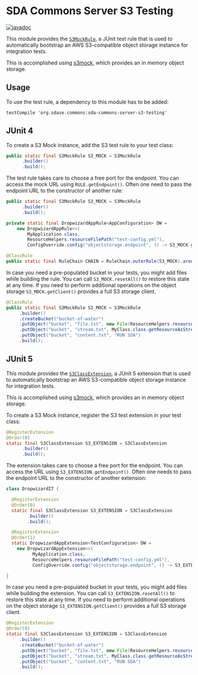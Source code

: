 # SDA Commons Server S3 Testing

[![javadoc](https://javadoc.io/badge2/org.sdase.commons/sda-commons-server-s3-testing/javadoc.svg)](https://javadoc.io/doc/org.sdase.commons/sda-commons-server-s3-testing)

This module provides the [`S3MockRule`](src/main/java/org/sdase/commons/server/s3/testing/S3MockRule.java),
a JUnit test rule that is used to automatically bootstrap an AWS S3-compatible object storage instance
for integration tests.

This is accomplished using [s3mock](https://github.com/findify/s3mock), which
provides an in memory object storage.

## Usage

To use the test rule, a dependency to this module has to be added:

```
testCompile 'org.sdase.commons:sda-commons-server-s3-testing'
```

## JUnit 4
To create a S3 Mock instance, add the S3 test rule to your test class:

```java
public static final S3MockRule S3_MOCK = S3MockRule
      .builder()
      .build();
```

The test rule takes care to choose a free port for the endpoint. You can access the mock
URL using `RULE.getEndpoint()`.
Often one need to pass the endpoint URL to the constructor of another rule:

```java
public static final S3MockRule S3_MOCK = S3MockRule
      .builder()
      .build();

private static final DropwizardAppRule<AppConfiguration> DW =
    new DropwizardAppRule<>(
        MyApplication.class,
        ResourceHelpers.resourceFilePath("test-config.yml"),
        ConfigOverride.config("objectstorage.endpoint", () -> S3_MOCK.getEndpoint())));

@ClassRule
public static final RuleChain CHAIN = RuleChain.outerRule(S3_MOCK).around(DW);
```

In case you need a pre-populated bucket in your tests, you might add files while building the rule.
You can call `S3_MOCK.resetAll()` to restore this state at any time. If you need to perform additional
operations on the object storage `S3_MOCK.getClient()` provides a full S3 storage client.

```java
@ClassRule
public static final S3MockRule S3_MOCK = S3MockRule
     .builder()
     .createBucket("bucket-of-water")
     .putObject("bucket", "file.txt", new File(ResourceHelpers.resourceFilePath("test-file.txt")))
     .putObject("bucket", "stream.txt", MyClass.class.getResourceAsStream("/test-file.txt"))
     .putObject("bucket", "content.txt", "RUN SDA")
     .build();
```


## JUnit 5

This module provides the [`S3ClassExtension`](src/main/java/org/sdase/commons/server/s3/testing/S3ClassExtension.java),
a JUnit 5 extension that is used to automatically bootstrap an AWS S3-compatible object storage instance
for integration tests.

This is accomplished using [s3mock](https://github.com/findify/s3mock), which
provides an in memory object storage.


To create a S3 Mock instance, register the S3 test extension in your test class:

```java
@RegisterExtension
@Order(0)
static final S3ClassExtension S3_EXTENSION = S3ClassExtension
      .builder()
      .build();
```

The extension takes care to choose a free port for the endpoint. You can access the
URL using `S3_EXTENSION.getEndpoint()`.
Often one needs to pass the endpoint URL to the constructor of another extension:

```java
class DropwizardIT {

  @RegisterExtension
  @Order(0)
  static final S3ClassExtension S3_EXTENSION = S3ClassExtension
        .builder()
        .build();

  @RegisterExtension
  @Order(1)
  static DropwizardAppExtension<TestConfiguration> DW =
    new DropwizardAppExtension<>(
          MyApplication.class,
          ResourceHelpers.resourceFilePath("test-config.yml"),
          ConfigOverride.config("objectstorage.endpoint", () -> S3_EXTENSION.getEndpoint()));

}
```

In case you need a pre-populated bucket in your tests, you might add files while building the extension.
You can call `S3_EXTENSION.resetAll()` to restore this state at any time. If you need to perform additional
operations on the object storage `S3_EXTENSION.getClient()` provides a full S3 storage client.

```java
@RegisterExtension
@Order(0)
static final S3ClassExtension S3_EXTENSION = S3ClassExtension
     .builder()
     .createBucket("bucket-of-water")
     .putObject("bucket", "file.txt", new File(ResourceHelpers.resourceFilePath("test-file.txt")))
     .putObject("bucket", "stream.txt", MyClass.class.getResourceAsStream("/test-file.txt"))
     .putObject("bucket", "content.txt", "RUN SDA")
     .build();
```
